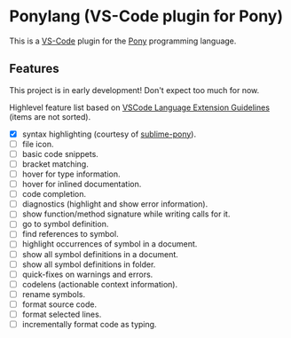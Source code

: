 # Ponylang (VS-Code plugin for Pony)

This is a [VS-Code](https://code.visualstudio.com) plugin for the [Pony](https://www.ponylang.org/) programming language.

## Features

This project is in early development! Don't expect too much for now.

Highlevel feature list based on 
[VSCode Language Extension Guidelines](https://code.visualstudio.com/docs/extensionAPI/language-support#_configuration-based-language-support) (items are not sorted).
    
- [x] syntax highlighting (courtesy of [sublime-pony](https://github.com/ponylang/sublime-pony)).
- [ ] file icon.
- [ ] basic code snippets.
- [ ] bracket matching.
- [ ] hover for type information.
- [ ] hover for inlined documentation.
- [ ] code completion.
- [ ] diagnostics (highlight and show error information).
- [ ] show function/method signature while writing calls for it.
- [ ] go to symbol definition.
- [ ] find references to symbol.
- [ ] highlight occurrences of symbol in a document.
- [ ] show all symbol definitions in a document.
- [ ] show all symbol definitions in folder.
- [ ] quick-fixes on warnings and errors.
- [ ] codelens (actionable context information).
- [ ] rename symbols.
- [ ] format source code.
- [ ] format selected lines.
- [ ] incrementally format code as typing.
